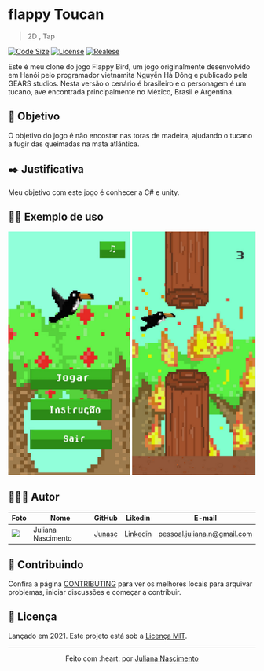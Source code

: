 # flappy Toucan
> 2D , Tap


[![Code Size][code-size]][code-url]
[![License][MIT-license]][MIT-url]
[![Realese][version]][version-url]

Este é meu clone do jogo Flappy Bird, um jogo originalmente desenvolvido em Hanói pelo programador vietnamita Nguyễn Hà Đông e publicado pela GEARS studios.
Nesta versão o cenário é brasileiro e o personagem é um tucano, ave encontrada principalmente no México, Brasil e Argentina.


## 🎯 Objetivo

O objetivo do jogo é não encostar nas toras de madeira, ajudando o tucano a fugir das queimadas na mata atlântica. 

## ✒️ Justificativa

Meu objetivo com este jogo é conhecer a C# e unity.


## 👨‍🏫 Exemplo de uso

<p align="center">
  <img src="./exemplo-de-uso-github.png">
</p>

## 👨🏼‍💻 Autor

Foto | Nome | GitHub | Likedin | E-mail
---- | ---- | ------ | ------- | ------
<img src="https://avatars.githubusercontent.com/u/67393173?s=400&u=a5031581a69834b8a34a0246c3ff8174d68964da&v=4" width="100px"> | Juliana Nascimento | [Junasc](https://github.com/Junasc) | [Linkedin](https://www.linkedin.com/in/juliana-nascimento18/) | pessoal.juliana.n@gmail.com

## 🤝 Contribuindo

Confira a página [CONTRIBUTING](.github/CONTRIBUTING-PT-BR.md) para ver os melhores locais para arquivar problemas, iniciar discussões e começar a contribuir.

## 📃 Licença

Lançado em 2021.
Este projeto está sob a [Licença MIT](./LICENSE.md).

---

<p align="center">
    Feito com :heart: por <a href="https://github.com/Junasc">Juliana Nascimento</a>
</p>

<!-- Markdown link & img dfn's -->
[code-size]: https://img.shields.io/github/languages/code-size/gcairesdev/project-template
[code-url]: https://github.com/gcairesdev/project-template

[MIT-license]: https://img.shields.io/github/license/gcairesdev/project-template
[MIT-url]: https://github.com/gcairesdev/project-template/blob/master/LICENSE.md

[version]: https://img.shields.io/github/v/release/gcairesdev/project-template?include_prereleases
[version-url]: https://github.com/gcairesdev/project-template
